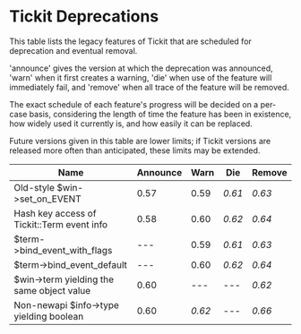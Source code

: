 # Tickit Deprecations

This table lists the legacy features of Tickit that are scheduled for deprecation and eventual removal.

'announce' gives the version at which the deprecation was announced, 'warn' when it first creates a warning, 'die' when use of the feature will immediately fail, and 'remove' when all trace of the feature will be removed.

The exact schedule of each feature's progress will be decided on a per-case basis, considering the length of time the feature has been in existence, how widely used it currently is, and how easily it can be replaced.

Future versions given in this table are lower limits; if Tickit versions are released more often than anticipated, these limits may be extended.

| Name                                        | Announce | Warn   | Die    | Remove |
|---------------------------------------------|----------|--------|--------|--------|
| Old-style $win->set_on_EVENT                | 0.57     |  0.59  | *0.61* | *0.63* |
| Hash key access of Tickit::Term event info  | 0.58     |  0.60  | *0.62* | *0.64* |
| $term->bind_event_with_flags                | ---      |  0.59  | *0.61* | *0.63* |
| $term->bind_event_default                   | ---      |  0.60  | *0.62* | *0.64* |
| $win->term yielding the same object value   |  0.60    | ---    | ---    | *0.62* |
| Non-newapi $info->type yielding boolean     |  0.60    | *0.62* | ---    | *0.66* |
